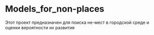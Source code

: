 # Models_for_non-places
Этот проект предназначен для поиска не-мест в городской среде и оценки вероятности их развития
